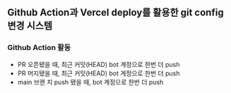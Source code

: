 ## Github Action과 Vercel deploy를 활용한 git config 변경 시스템

### Github Action 활동 
  - PR 오픈됐을 때, 최근 커밋(HEAD) bot 계정으로 한번 더 push
  - PR 머지됐을 때, 최근 커밋(HEAD) bot 계정으로 한번 더 push
  - main 브랜 치 push 됐을 때, bot 계정으로 한번 더 push